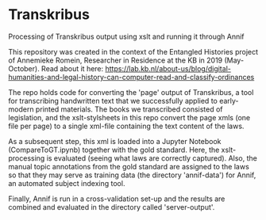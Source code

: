 # Transkribus
Processing of Transkribus output using xslt and running it through Annif

This repository was created in the context of the Entangled Histories project of Annemieke Romein, Researcher in Residence at the KB in 2019 (May-October). Read about it here: https://lab.kb.nl/about-us/blog/digital-humanities-and-legal-history-can-computer-read-and-classify-ordinances


The repo holds code for converting the 'page' output of Transkribus, a tool for transcribing handwritten text that we successfully applied to early-modern printed materials. The books we transcribed consisted of legislation, and the xslt-stylsheets in this repo convert the page xmls (one file per page) to a single xml-file containing the text content of the laws. 

As a subsequent step, this xml is loaded into a Jupyter Notebook (CompareToGT.ipynb) together with the gold standard. Here, the xslt-processing is evaluated (seeing what laws are correctly captured). Also, the manual topic annotations from the gold standard are assigned to the laws so that they may serve as training data (the directory 'annif-data') for Annif, an automated subject indexing tool. 

Finally, Annif is run in a cross-validation set-up and the results are combined and evaluated in the directory called 'server-output'.

